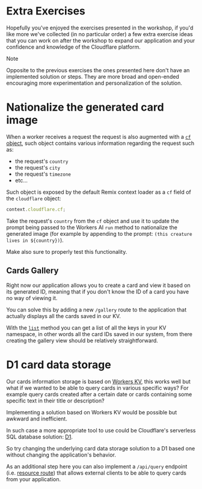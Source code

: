 # Extra Exercises

Hopefully you've enjoyed the exercises presented in the workshop, if you'd like more we've collected (in no particular order) a few extra exercise ideas that you can work on after the workshop to expand our application and your confidence and knowledge of the Cloudflare platform.

> [!Note]
> Opposite to the previous exercises the ones presented here don't have an implemented solution or steps. They are more broad and open-ended encouraging more experimentation and personalization of the solution.

# Nationalize the generated card image

When a worker receives a request the request is also augmented with a [`cf` object](https://developers.cloudflare.com/workers/runtime-apis/request/#incomingrequestcfproperties), such object contains various information regarding the request such as:

- the request's `country`
- the request's `city`
- the request's `timezone`
- etc...

Such object is exposed by the default Remix context loader as a `cf` field of the `cloudflare` object:

```ts
context.cloudflare.cf;
```

Take the request's `country` from the `cf` object and use it to update the prompt being passed to the Workers AI `run` method to nationalize the generated image (for example by appending to the prompt: `(this creature lives in ${country})`).

Make also sure to properly test this functionality.

## Cards Gallery

Right now our application allows you to create a card and view it based on its generated ID, meaning that if you don't know the ID of a card you have no way of viewing it.

You can solve this by adding a new `/gallery` route to the application that actually displays all the cards saved in our KV.

With the [`list`](https://developers.cloudflare.com/kv/api/list-keys/) method you can get a list of all the keys in your KV namespace, in other words all the card IDs saved in our system, from there creating the gallery view should be relatively straightforward.

# D1 card data storage

Our cards information storage is based on [Workers KV](https://developers.cloudflare.com/kv/), this works well but what if we wanted to be able to query cards in various specific ways? For example query cards created after a certain date or cards containing some specific text in their title or description?

Implementing a solution based on Workers KV would be possible but awkward and inefficient.

In such case a more appropriate tool to use could be Cloudflare's serverless SQL database solution: [D1](https://developers.cloudflare.com/d1/).

So try changing the underlying card data storage solution to a D1 based one without changing the application's behavior.

As an additional step here you can also implement a `/api/query` endpoint (i.e. [resource route](https://remix.run/docs/en/main/guides/resource-routes)) that allows external clients to be able to query cards from your application.
